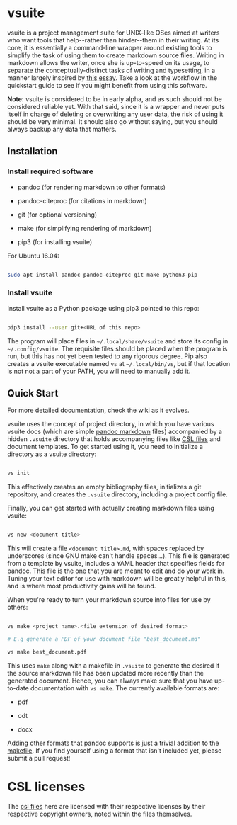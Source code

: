 # vsuite

vsuite is a project management suite for UNIX-like OSes aimed at writers who
want tools that help--rather than hinder--them in their writing. At its core,
it is essentially a command-line wrapper around existing tools to simplify the
task of using them to create markdown source files. Writing in markdown allows
the writer, once she is up-to-speed on its usage, to separate the
conceptually-distinct tasks of writing and typesetting, in a manner largely
inspired by [this](http://ricardo.ecn.wfu.edu/~cottrell/wp.html)
[essay](https://web.archive.org/web/*/http://ricardo.ecn.wfu.edu/~cottrell/wp.html).
Take a look at the workflow in the quickstart guide to see if you might benefit
from using this software.

**Note:** vsuite is considered to be in early alpha, and as such should not be
considered reliable yet. With that said, since it is a wrapper and never puts
itself in charge of deleting or overwriting any user data, the risk of using it
should be very minimal. It should also go without saying, but you should always
backup any data that matters.

## Installation

### Install required software

- pandoc (for rendering markdown to other formats)

- pandoc-citeproc (for citations in markdown)

- git (for optional versioning)

- make (for simplifying rendering of markdown)

- pip3 (for installing vsuite)

For Ubuntu 16.04:

```bash

sudo apt install pandoc pandoc-citeproc git make python3-pip

```

### Install vsuite

Install vsuite as a Python package using pip3 pointed to this repo:

```bash

pip3 install --user git+<URL of this repo>

```

The program will place files in `~/.local/share/vsuite` and store its config in
`~/.config/vsuite`. The requisite files should be placed when the program is
run, but this has not yet been tested to any rigorous degree. Pip also creates
a vsuite executable named `vs` at `~/.local/bin/vs`, but if that location is
not not a part of your PATH, you will need to manually add it.

## Quick Start

For more detailed documentation, check the wiki as it evolves.

vsuite uses the concept of project directory, in which you have various vsuite
docs (which are simple [pandoc
markdown](https://rmarkdown.rstudio.com/authoring_pandoc_markdown.html) files)
accompanied by a hidden `.vsuite` directory that holds accompanying files like
[CSL files](https://en.wikipedia.org/wiki/Citation_Style_Language) and document
templates. To get started using it, you need to initialize a directory as
a vsuite directory:

```bash

vs init

```

This effectively creates an empty bibliography files, initializes a git
repository, and creates the `.vsuite` directory, including a project config
file.

Finally, you can get started with actually creating markdown files using
vsuite:

```bash

vs new <document title>

```

This will create a file `<document title>.md`, with spaces replaced by
underscores (since GNU make can't handle spaces...). This file is generated
from a template by vsuite, includes a YAML header that specifies fields for
pandoc. This file is the one that you are meant to edit and do your work in.
Tuning your text editor for use with markdown will be greatly helpful in this,
and is where most productivity gains will be found.

When you're ready to turn your markdown source into files for use by others:

```bash

vs make <project name>.<file extension of desired format>

# E.g generate a PDF of your document file "best_document.md"

vs make best_document.pdf

```

This uses `make` along with a makefile in `.vsuite` to generate the desired if
the source markdown file has been updated more recently than the generated
document. Hence, you can always make sure that you have up-to-date
documentation with `vs make`. The currently available formats are:

- pdf

- odt

- docx

Adding other formats that pandoc supports is just a trivial addition to the
[makefile](vsuite/project_files/makefile). If you find yourself using a format
that isn't included yet, please submit a pull request!

# CSL licenses

The [csl files](vsuite/project_files/csl) here are licensed with their
respective licenses by their respective copyright owners, noted within the files themselves.
